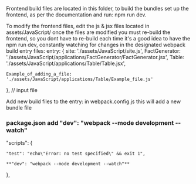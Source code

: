Frontend build files are located in this folder, to build the bundles set up the frontend, as per the documentation and run: npm run dev.

To modify the frontend files, edit the js & jsx files located in assets/JavaScript/ once the files are modified you must re-build the frontend, so you dont have to re-build each time it's a good idea to have the npm run dev, constantly watching for changes in the designated webpack build entry files:
entry: {
    site: './assets/JavaScript/site.js',
    FactGenerator: './assets/JavaScript/applications/FactGenerator/FactGenerator.jsx',
    Table: './assets/JavaScript/applications/Table/Table.jsx',

    Example_of_adding_a_file: './assets/JavaScript/applications/Table/Example_file.js'

},  // input file

Add new build files to the entry: in webpack.config.js this will add a new bundle file


### package.json add  "dev": "webpack --mode development --watch"

"scripts": {

    "test": "echo\"Error: no test specified\" && exit 1",

    **"dev": "webpack --mode development --watch"**

  },
